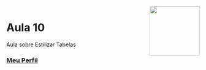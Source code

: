 <img align="right" src="../../img/css.png" width="130"/>

# Aula 10

Aula sobre Estilizar Tabelas


### [Meu Perfil](http://phstefen.github.io/)
